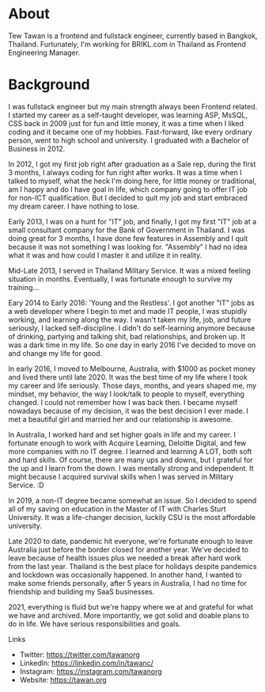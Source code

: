 # About

Tew Tawan is a frontend and fullstack engineer, currently based in Bangkok, Thailand. Furtunately, I'm working for BRIKL.com in Thailand as Frontend Engineering Manager. 

# Background

I was fullstack engineer but my main strength always been Frontend related. I started my career as a self-taught developer, was learning ASP, MsSQL, CSS back in 2009 just for fun and little money, it was a time when I liked coding and it became one of my hobbies. Fast-forward, like every ordinary person, went to high school and university. I graduated with a Bachelor of Business in 2012. 

In 2012, I got my first job right after graduation as a Sale rep, during the first 3 months, I always coding for fun right after works. It was a time when I talked to myself, what the heck I'm doing here, for little money or traditional, am I happy and do I have goal in life, which company going to offer IT job for non-ICT qualification. But I decided to quit my job and start embraced my dream career. I have nothing to lose. 

Early 2013, I was on a hunt for "IT" job, and finally, I got my first "IT" job at a small consultant company for the Bank of Government in Thailand. I was doing great for 3 months, I have done few features in Assembly and I quit because it was not something I was looking for. "Assembly" I had no idea what it was and how could I master it and utilize it in reality.

Mid-Late 2013, I served in Thailand Military Service. It was a mixed feeling situation in months. Eventually, I was fortunate enough to survive my training...

Eary 2014 to Early 2016: 'Young and the Restless'. I got another "IT" jobs as a web developer where I begin to met and made IT people, I was stupidly working, and learning along the way. I wasn't taken my life, job, and future seriously, I lacked self-discipline. I didn't do self-learning anymore because of drinking, partying and talking shit, bad relationships, and broken up. It was a dark time in my life. So one day in early 2016 I've decided to move on and change my life for good.

In early 2016, I moved to Melbourne, Australia, with $1000 as pocket money and lived there until late 2020. It was the best time of my life where I took my career and life seriously. Those days, months, and years shaped me, my mindset, my behavior, the way I look/talk to people to myself, everything changed. I could not remember how I was back then. I became myself nowadays because of my decision, it was the best decision I ever made. I met a beautiful girl and married her and our relationship is awesome.

In Australia, I worked hard and set higher goals in life and my career. I fortunate enough to work with Acquire Learning, Deloitte Digital, and few more companies with no IT degree. I learned and learning A LOT, both soft and hard skills. Of course, there are many ups and downs, but I grateful for the up and I learn from the down. I was mentally strong and independent. It might because I acquired survival skills when I was served in Military Service. :D

In 2019, a non-IT degree became somewhat an issue. So I decided to spend all of my saving on education in the Master of IT with Charles Sturt University. It was a life-changer decision, luckily CSU is the most affordable university.

Late 2020 to date, pandemic hit everyone, we're fortunate enough to leave Australia just before the border closed for another year. We've decided to leave because of health issues plus we needed a break after hard work from the last year. Thailand is the best place for holidays despite pandemics and lockdown was occasionally happened. In another hand, I wanted to make some friends personally, after 5 years in Australia, I had no time for friendship and building my SaaS businesses.

2021, everything is fluid but we're happy where we at and grateful for what we have and archived. More importantly, we got solid and doable plans to do in life. We have serious responsibilities and goals.

Links
- Twitter: https://twitter.com/tawanorg
- LinkedIn: https://linkedin.com/in/tawanc/
- Instagram: https://instagram.com/tawanorg
- Website: https://tawan.org
